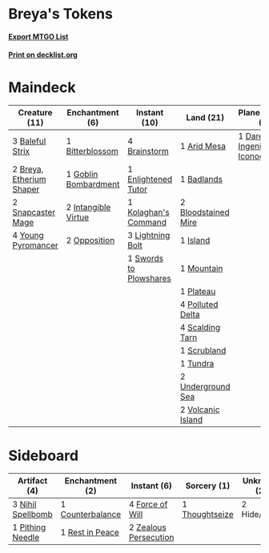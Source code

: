 # Breya's Tokens

#### [Export MTGO List](../collection/Breya's%20Tokens/Breya's%20Tokens.txt)
#### [Print on decklist.org](http://decklist.org/?deckmain=1%09Arid%20Mesa%0A1%09Badlands%0A3%09Baleful%20Strix%0A1%09Bitterblossom%0A2%09Bloodstained%20Mire%0A4%09Brainstorm%0A2%09Breya,%20Etherium%20Shaper%0A3%09Cabal%20Therapy%0A1%09Daretti,%20Ingenious%20Iconoclast%0A1%09Enlightened%20Tutor%0A1%09Faithless%20Looting%0A1%09Goblin%20Bombardment%0A2%09Intangible%20Virtue%0A1%09Island%0A1%09Kolaghan's%20Command%0A3%09Lightning%20Bolt%0A4%09Lingering%20Souls%0A1%09Mountain%0A2%09Opposition%0A1%09Plateau%0A4%09Polluted%20Delta%0A3%09Ponder%0A4%09Scalding%20Tarn%0A1%09Scrubland%0A2%09Snapcaster%20Mage%0A1%09Swords%20to%20Plowshares%0A1%09Tundra%0A2%09Underground%20Sea%0A2%09Volcanic%20Island%0A4%09Young%20Pyromancer&deckside=1%09Counterbalance%0A4%09Force%20of%20Will%0A2%09Hide/Seek%0A3%09Nihil%20Spellbomb%0A1%09Pithing%20Needle%0A1%09Rest%20in%20Peace%0A1%09Thoughtseize%0A2%09Zealous%20Persecution)
# Maindeck

|                                           Creature (11)                                           |                                        Enchantment (6)                                        |                                          Instant (10)                                           |                                          Land (21)                                           |                                             Planeswalker (1)                                             |                                         Sorcery (11)                                         |
|---------------------------------------------------------------------------------------------------|-----------------------------------------------------------------------------------------------|-------------------------------------------------------------------------------------------------|----------------------------------------------------------------------------------------------|----------------------------------------------------------------------------------------------------------|----------------------------------------------------------------------------------------------|
|3 [Baleful Strix](http://gatherer.wizards.com/Pages/Card/Details.aspx?multiverseid=423507)         |1 [Bitterblossom](http://gatherer.wizards.com/Pages/Card/Details.aspx?multiverseid=397701)     |4 [Brainstorm](http://gatherer.wizards.com/Pages/Card/Details.aspx?multiverseid=382871)          |1 [Arid Mesa](http://gatherer.wizards.com/Pages/Card/Details.aspx?multiverseid=426054)        |1 [Daretti, Ingenious Iconoclast](http://gatherer.wizards.com/Pages/Card/Details.aspx?multiverseid=416831)|3 [Cabal Therapy](http://gatherer.wizards.com/Pages/Card/Details.aspx?multiverseid=265166)    |
|2 [Breya, Etherium Shaper](http://gatherer.wizards.com/Pages/Card/Details.aspx?multiverseid=420646)|1 [Goblin Bombardment](http://gatherer.wizards.com/Pages/Card/Details.aspx?multiverseid=386323)|1 [Enlightened Tutor](http://gatherer.wizards.com/Pages/Card/Details.aspx?multiverseid=413551)   |1 [Badlands](http://gatherer.wizards.com/Pages/Card/Details.aspx?multiverseid=382852)         |                                                                                                          |1 [Faithless Looting](http://gatherer.wizards.com/Pages/Card/Details.aspx?multiverseid=413670)|
|2 [Snapcaster Mage](http://gatherer.wizards.com/Pages/Card/Details.aspx?multiverseid=425875)       |2 [Intangible Virtue](http://gatherer.wizards.com/Pages/Card/Details.aspx?multiverseid=425834) |1 [Kolaghan's Command](http://gatherer.wizards.com/Pages/Card/Details.aspx?multiverseid=394613)  |2 [Bloodstained Mire](http://gatherer.wizards.com/Pages/Card/Details.aspx?multiverseid=405094)|                                                                                                          |4 [Lingering Souls](http://gatherer.wizards.com/Pages/Card/Details.aspx?multiverseid=425837)  |
|4 [Young Pyromancer](http://gatherer.wizards.com/Pages/Card/Details.aspx?multiverseid=413697)      |2 [Opposition](http://gatherer.wizards.com/Pages/Card/Details.aspx?multiverseid=430670)        |3 [Lightning Bolt](http://gatherer.wizards.com/Pages/Card/Details.aspx?multiverseid=234704)      |1 [Island](http://gatherer.wizards.com/Pages/Card/Details.aspx?multiverseid=439602)           |                                                                                                          |3 [Ponder](http://gatherer.wizards.com/Pages/Card/Details.aspx?multiverseid=451051)           |
|                                                                                                   |                                                                                               |1 [Swords to Plowshares](http://gatherer.wizards.com/Pages/Card/Details.aspx?multiverseid=383119)|1 [Mountain](http://gatherer.wizards.com/Pages/Card/Details.aspx?multiverseid=439604)         |                                                                                                          |                                                                                              |
|                                                                                                   |                                                                                               |                                                                                                 |1 [Plateau](http://gatherer.wizards.com/Pages/Card/Details.aspx?multiverseid=383049)          |                                                                                                          |                                                                                              |
|                                                                                                   |                                                                                               |                                                                                                 |4 [Polluted Delta](http://gatherer.wizards.com/Pages/Card/Details.aspx?multiverseid=405104)   |                                                                                                          |                                                                                              |
|                                                                                                   |                                                                                               |                                                                                                 |4 [Scalding Tarn](http://gatherer.wizards.com/Pages/Card/Details.aspx?multiverseid=426069)    |                                                                                                          |                                                                                              |
|                                                                                                   |                                                                                               |                                                                                                 |1 [Scrubland](http://gatherer.wizards.com/Pages/Card/Details.aspx?multiverseid=383083)        |                                                                                                          |                                                                                              |
|                                                                                                   |                                                                                               |                                                                                                 |1 [Tundra](http://gatherer.wizards.com/Pages/Card/Details.aspx?multiverseid=383139)           |                                                                                                          |                                                                                              |
|                                                                                                   |                                                                                               |                                                                                                 |2 [Underground Sea](http://gatherer.wizards.com/Pages/Card/Details.aspx?multiverseid=383142)  |                                                                                                          |                                                                                              |
|                                                                                                   |                                                                                               |                                                                                                 |2 [Volcanic Island](http://gatherer.wizards.com/Pages/Card/Details.aspx?multiverseid=383147)  |                                                                                                          |                                                                                              |


# Sideboard

|                                        Artifact (4)                                        |                                      Enchantment (2)                                      |                                          Instant (6)                                           |                                       Sorcery (1)                                       |Unknown (2)|
|--------------------------------------------------------------------------------------------|-------------------------------------------------------------------------------------------|------------------------------------------------------------------------------------------------|-----------------------------------------------------------------------------------------|-----------|
|3 [Nihil Spellbomb](http://gatherer.wizards.com/Pages/Card/Details.aspx?multiverseid=442215)|1 [Counterbalance](http://gatherer.wizards.com/Pages/Card/Details.aspx?multiverseid=429868)|4 [Force of Will](http://gatherer.wizards.com/Pages/Card/Details.aspx?multiverseid=382943)      |1 [Thoughtseize](http://gatherer.wizards.com/Pages/Card/Details.aspx?multiverseid=438676)|2 Hide/Seek|
|1 [Pithing Needle](http://gatherer.wizards.com/Pages/Card/Details.aspx?multiverseid=425815) |1 [Rest in Peace](http://gatherer.wizards.com/Pages/Card/Details.aspx?multiverseid=442021) |2 [Zealous Persecution](http://gatherer.wizards.com/Pages/Card/Details.aspx?multiverseid=413755)|                                                                                         |           |


